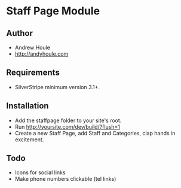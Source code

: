 Staff Page Module
==================

## Author
* Andrew Houle
* http://andyhoule.com

## Requirements
* SilverStripe minimum version 3.1+.

## Installation
* Add the staffpage folder to your site's root.
* Run http://yoursite.com/dev/build/?flush=1
* Create a new Staff Page, add Staff and Categories, clap hands in excitement.

## Todo
* Icons for social links
* Make phone numbers clickable (tel links)